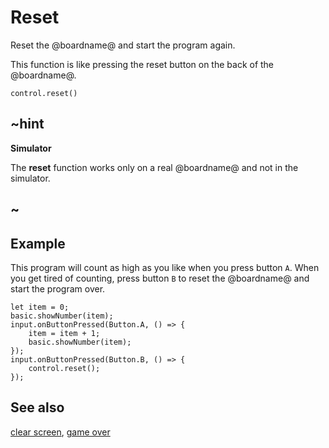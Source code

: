 # Reset

Reset the @boardname@ and start the program again.

This function is like pressing the reset button on the back of the @boardname@.

```sig
control.reset()
```

## ~hint

**Simulator**

The **reset** function works only on a real @boardname@ and not in the simulator.

## ~

## Example

This program will count as high as you like when you press button `A`. When you get tired of counting, press button `B` to reset the @boardname@ and start the program over.

```blocks
let item = 0;
basic.showNumber(item);
input.onButtonPressed(Button.A, () => {
    item = item + 1;
    basic.showNumber(item);
});
input.onButtonPressed(Button.B, () => {
    control.reset();
});
```

## See also

[clear screen](/reference/basic/clear-screen), [game over](/reference/game/game-over)